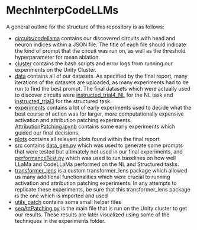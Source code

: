 # MechInterpCodeLLMs

A general outline for the structure of this repository is as follows:

- [circuits/codellama](circuits/codellama) contains our discovered circuits with head and neuron indices within a JSON file. The title of each file should indicate the kind of prompt that the circuit was run on, as well as the threshold hyperparameter for mean ablation.
- [cluster](cluster) contains the bash scripts and error logs from running our experiments on the Unity Cluster.
- [data](data) contains all of our datasets. As specified by the final report, many iterations of the datasets are uploaded, as many experiments had to be run to find the best prompt. The final datasets which were actually used to discover circuits were [instructed_trial4_NL](data/info_retrieval/instructed_trial4_NL.json) for the NL task and [instructed_trial3](data/info_retrieval/instructed_trial3.json) for the structured task. 
- [experiments](experiments) contains a lot of early experiments used to decide what the best course of action was for larger, more computationally expensive activation and attribution patching experiments. [AttributionPatching.ipynb](experiments/InfoRetrieval/AttributionPatching.ipynb) contains some early experiments which guided our final decisions.
- [plots](plots) contains all relevant plots found within the final report
- [src](src) contains [data_gen.py](src/data_gen.py) which was used to generate some prompts that were tested but ultimately not used in our final experiments, and [performanceTest.py](src/performanceTest.py) which was used to run baselines on how well LLaMa and CodeLLaMa performed on the NL and Structured tasks.
- [transformer_lens](transformer_lens) is a custom transformer_lens package which allowed us many additional functionalities which were crucial to running activation and attribution patching experiments. In any attempts to replicate these experiments, be sure that this transformer_lens package is the one which is imported and used
- [utils_patch](utils_patch) contains some small helper files
- [seqAttPatching.py](seqAttPatching.py) is the main file that is run on the Unity cluster to get our results. These results are later visualized using some of the techniques in the experiments folder.
